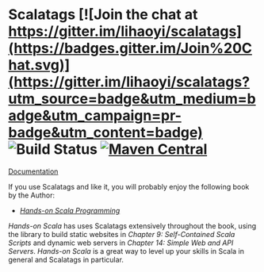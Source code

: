# Scalatags [![Join the chat at https://gitter.im/lihaoyi/scalatags](https://badges.gitter.im/Join%20Chat.svg)](https://gitter.im/lihaoyi/scalatags?utm_source=badge&utm_medium=badge&utm_campaign=pr-badge&utm_content=badge) ![Build Status](https://github.com/com-lihaoyi/scalatags/actions/workflows/actions.yml/badge.svg) [![Maven Central](https://maven-badges.herokuapp.com/maven-central/com.lihaoyi/scalatags_2.13/badge.svg)](https://maven-badges.herokuapp.com/maven-central/com.lihaoyi/scalatags_2.13)

[Documentation](https://com-lihaoyi.github.io/scalatags)

If you use Scalatags and like it, you will probably enjoy the following book by the Author:

- [*Hands-on Scala Programming*](https://www.handsonscala.com/)

*Hands-on Scala* has uses Scalatags extensively throughout the book, using
the library to  build static websites in *Chapter 9: Self-Contained Scala
Scripts* and dynamic web servers in *Chapter 14: Simple Web and API Servers*.
*Hands-on Scala* is a great way to level up your skills in Scala in general
and Scalatags in particular.
